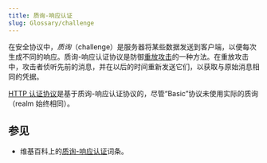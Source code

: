```yaml
---
title: 质询-响应认证
slug: Glossary/challenge
---
```


在安全协议中，*质询*（challenge）是服务器将某些数据发送到客户端，以便每次生成不同的响应。质询-响应认证协议是防御[重放攻击](https://zh.wikipedia.org/wiki/重放攻击)的一种方法。在重放攻击中，攻击者侦听先前的消息，并在以后的时间重新发送它们，以获取与原始消息相同的凭据。

[HTTP 认证协议](/zh-CN/docs/Web/HTTP/Authentication)是基于质询-响应认证协议的，尽管“Basic”协议未使用实际的质询（realm 始终相同）。

## 参见

- 维基百科上的[质询-响应认证](https://en.wikipedia.org/wiki/Challenge%E2%80%93response_authentication)词条。
